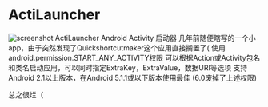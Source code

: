 # ActiLauncher
![screenshot](http://zw.mb233.net/wp-content/uploads/2022/12/Screenshot_2022-12-18-06-13-34-29_b783bf344239542886fee7b48fa4b892.jpg)
ActiLauncher Android Activity 启动器
几年前随便瞎写的一个小app，由于突然发现了Quickshortcutmaker这个应用直接搁置了(
使用android.permission.START_ANY_ACTIVITY权限
可以根据Action或Activity包名和类名启动应用，可以同时指定ExtraKey，ExtraValue，数据URI等选项
支持Android 2.1以上版本，在Android 5.1.1或以下版本使用最佳
(6.0废掉了上述权限)

总之很烂（
